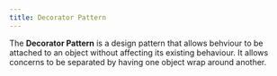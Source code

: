 ```yaml
---
title: Decorator Pattern
---
```


The **Decorator Pattern** is a design pattern that allows behviour to be attached to an object without affecting its existing behaviour. It allows concerns to be separated by having one object wrap around another.